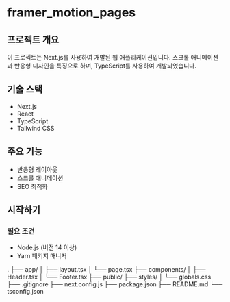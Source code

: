 # framer_motion_pages

## 프로젝트 개요

이 프로젝트는 Next.js를 사용하여 개발된 웹 애플리케이션입니다. 스크롤 애니메이션과 반응형 디자인을 특징으로 하며, TypeScript를 사용하여 개발되었습니다.

## 기술 스택

- Next.js
- React
- TypeScript
- Tailwind CSS

## 주요 기능

- 반응형 레이아웃
- 스크롤 애니메이션
- SEO 최적화

## 시작하기

### 필요 조건

- Node.js (버전 14 이상)
- Yarn 패키지 매니저

.
├── app/
│ ├── layout.tsx
│ └── page.tsx
├── components/
│ ├── Header.tsx
│ └── Footer.tsx
├── public/
├── styles/
│ └── globals.css
├── .gitignore
├── next.config.js
├── package.json
├── README.md
└── tsconfig.json
